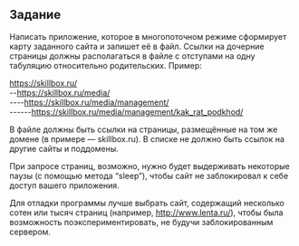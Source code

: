 ## Задание
Написать приложение, которое в многопоточном режиме сформирует карту заданного сайта и запишет её в файл. Ссылки на дочерние страницы должны располагаться в файле с отступами на одну табуляцию относительно родительских. Пример:

https://skillbox.ru/ <br>
--https://skillbox.ru/media/ <br>
----https://skillbox.ru/media/management/ <br>
------https://skillbox.ru/media/management/kak_rat_podkhod/ <br>

В файле должны быть ссылки на страницы, размещённые на том же домене (в примере — skillbox.ru). В списке не должно быть ссылок на другие сайты и поддомены.

При запросе страниц, возможно, нужно будет выдерживать некоторые паузы (с помощью метода “sleep”), чтобы сайт не заблокировал к себе доступ вашего приложения.

Для отладки программы лучше выбрать сайт, содержащий несколько сотен или тысяч страниц (например, http://www.lenta.ru/), чтобы была возможность поэкспериментировать, не будучи заблокированным сервером.
